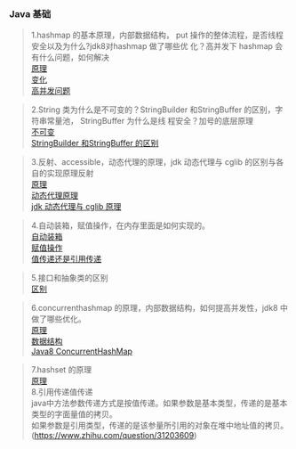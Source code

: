 ### Java 基础
> 1.hashmap 的基本原理，内部数据结构， put 操作的整体流程，是否线程安全以及为什么?jdk8对hashmap 做了哪些优 化？高并发下 hashmap 会有什么问题，如何解决<br/>
[原理](https://www.cnblogs.com/chengxiao/p/6059914.html)<br/>
[变化](https://www.cnblogs.com/dennyzhangdd/p/6745282.html)<br/>
[高并发问题](https://blog.csdn.net/minkeyto/article/details/78667944)<br/>

> 2.String 类为什么是不可变的？StringBuilder 和StringBuffer 的区别，字符串常量池，
StringBuffer 为什么是线 程安全？加号的底层原理<br/>
[不可变](https://www.cnblogs.com/leskang/p/6110631.html)<br/>
[StringBuilder 和StringBuffer 的区别](https://blog.csdn.net/u011702479/article/details/82262823)<br/>

> 3.反射、accessible，动态代理的原理，jdk 动态代理与 cglib 的区别与各自的实现原理反射<br/>
[原理](https://www.cnblogs.com/techspace/p/6931397.html)<br/>
[动态代理原理](https://www.cnblogs.com/gonjan-blog/p/6685611.html)<br/>
[jdk 动态代理与 cglib 原理](https://blog.csdn.net/john_lw/article/details/79539070)<br/>

> 4.自动装箱，赋值操作，在内存里面是如何实现的。<br/>
[自动装箱](https://www.cnblogs.com/wang-yaz/p/8516151.html)<br/>
[赋值操作](https://blog.csdn.net/luosai19910103/article/details/77452617)<br/>
[值传递还是引用传递](https://www.cnblogs.com/hpyg/p/8005599.html)<br/>

> 5.接口和抽象类的区别<br/>
[区别](https://www.cnblogs.com/dolphin0520/p/3811437.html)<br/>

> 6.concurrenthashmap 的原理，内部数据结构，如何提高并发性，jdk8 中做了哪些优化。<br/>
[原理](https://www.cnblogs.com/chengxiao/p/6842045.html)<br/>
[数据结构](https://blog.csdn.net/weixin_40096176/article/details/80350891)<br/>
[Java8 ConcurrentHashMap](https://blog.csdn.net/sihai12345/article/details/79383766)<br/>

> 7.hashset 的原理<br/>
[原理](https://blog.csdn.net/kkagr/article/details/80028164)<br/>
>  8.引用传递值传递<br/>
java中方法参数传递方式是按值传递。如果参数是基本类型，传递的是基本类型的字面量值的拷贝。<br/>
如果参数是引用类型，传递的是该参量所引用的对象在堆中地址值的拷贝。(https://www.zhihu.com/question/31203609)<br/>
